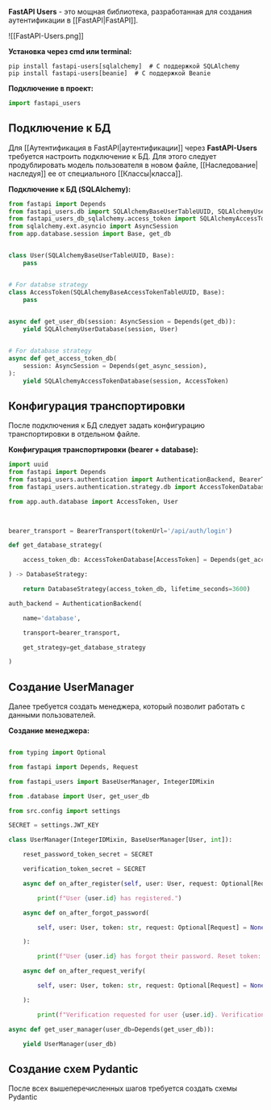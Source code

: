 **FastAPI Users** - это мощная библиотека, разработанная для создания аутентификации в [[FastAPI|FastAPI]].

![[FastAPI-Users.png]]

**Установка через cmd или terminal:**

```Shell
pip install fastapi-users[sqlalchemy]  # С поддержкой SQLAlchemy
pip install fastapi-users[beanie]  # С поддержкой Beanie
```

**Подключение в проект:**

```Python
import fastapi_users
```

## Подключение к БД

Для [[Аутентификация в FastAPI|аутентификации]] через **FastAPI-Users** требуется настроить подключение к БД. Для этого следует продублировать модель пользователя в новом файле, [[Наследование|наследуя]] ее от специального [[Классы|класса]].

**Подключение к БД (SQLAlchemy):**

```Python
from fastapi import Depends
from fastapi_users.db import SQLAlchemyBaseUserTableUUID, SQLAlchemyUserDatabase
from fastapi_users_db_sqlalchemy.access_token import SQLAlchemyAccessTokenDatabase,SQLAlchemyBaseAccessTokenTableUUID
from sqlalchemy.ext.asyncio import AsyncSession
from app.database.session import Base, get_db


class User(SQLAlchemyBaseUserTableUUID, Base):
    pass


# For databse strategy
class AccessToken(SQLAlchemyBaseAccessTokenTableUUID, Base):
    pass
  

async def get_user_db(session: AsyncSession = Depends(get_db)):
    yield SQLAlchemyUserDatabase(session, User)


# For database strategy
async def get_access_token_db(
    session: AsyncSession = Depends(get_async_session),
):
    yield SQLAlchemyAccessTokenDatabase(session, AccessToken)
```


## Конфигурация транспортировки

После подключения к БД следует задать конфигурацию транспортировки в отдельном файле.

**Конфигурация транспортировки (bearer + database):**

```Python
import uuid
from fastapi import Depends
from fastapi_users.authentication import AuthenticationBackend, BearerTransport
from fastapi_users.authentication.strategy.db import AccessTokenDatabase, DatabaseStrategy

from app.auth.database import AccessToken, User

  

bearer_transport = BearerTransport(tokenUrl='/api/auth/login')

def get_database_strategy(

    access_token_db: AccessTokenDatabase[AccessToken] = Depends(get_access_token_db),

) -> DatabaseStrategy:

    return DatabaseStrategy(access_token_db, lifetime_seconds=3600)

auth_backend = AuthenticationBackend(  

    name='database',  

    transport=bearer_transport,

    get_strategy=get_database_strategy  

)

```

  

## Создание UserManager

  

Далее требуется создать менеджера, который позволит работать с данными пользователей.

  

**Создание менеджера:**

  

```Python

from typing import Optional  

from fastapi import Depends, Request  

from fastapi_users import BaseUserManager, IntegerIDMixin  

from .database import User, get_user_db  

from src.config import settings  

SECRET = settings.JWT_KEY  

class UserManager(IntegerIDMixin, BaseUserManager[User, int]):  

    reset_password_token_secret = SECRET  

    verification_token_secret = SECRET  

    async def on_after_register(self, user: User, request: Optional[Request] = None):  

        print(f"User {user.id} has registered.")  

    async def on_after_forgot_password(  

        self, user: User, token: str, request: Optional[Request] = None  

    ):  

        print(f"User {user.id} has forgot their password. Reset token: {token}")  

    async def on_after_request_verify(  

        self, user: User, token: str, request: Optional[Request] = None  

    ):  

        print(f"Verification requested for user {user.id}. Verification token: {token}")  

async def get_user_manager(user_db=Depends(get_user_db)):  

    yield UserManager(user_db)

```

  

## Создание схем Pydantic

  

После всех вышеперечисленных шагов требуется создать схемы Pydantic